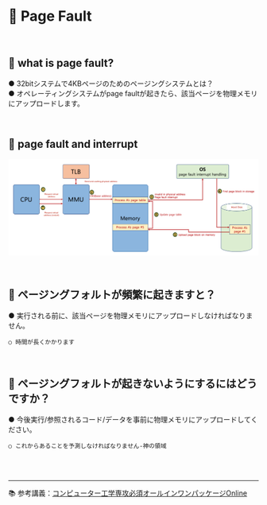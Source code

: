 # 🔑 Page Fault

<br>

## 📌 what is page fault?

● 32bitシステムで4KBページのためのページングシステムとは？<br>
● オペレーティングシステムがpage faultが起きたら、該当ページを物理メモリにアップロードします。<br>

<br>

## 📌 page fault and interrupt

![PageFaultFlow](./image/page_fault_flow.png)

<br>

## 📌 ページングフォルトが頻繁に起きますと？

● 実行される前に、該当ページを物理メモリにアップロードしなければなりません。
```
○ 時間が長くかかります
```

<br>

## 📌 ページングフォルトが起きないようにするにはどうですか？

● 今後実行/参照されるコード/データを事前に物理メモリにアップロードしてください。
```
○ これからあることを予測しなければなりません-神の領域
```


<br>
<br>

---

📚 参考講義：[コンピューター工学専攻必須オールインワンパッケージOnline](https://fastcampus.co.kr/dev_online_cs)